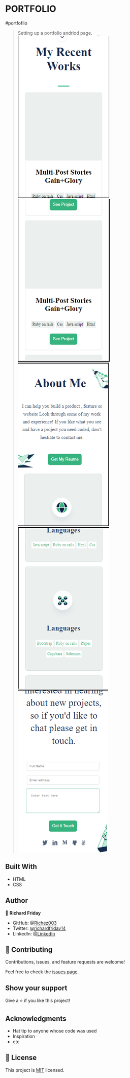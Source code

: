 # PORTFOLIO

#portfoflio 

> Setting up a portfolio andriod page.
![screenshot](/images/1.png)
![screenshot](/images/2.png)
![screenshot](/images/3.png)
![screenshot](/images/4.png)
![screenshot](/images/5.png)

## Built With

- HTML
- CSS


## Author

👤 **Richard Friday**

- GitHub: [@Richez003](https://github.com/Richez003)
- Twitter: [@richardfriday14](https://twitter.com/richardfriday14)
- LinkedIn: [@LinkedIn](https://www.linkedin.com/in/richard-friday-54980718a)


## 🤝 Contributing

Contributions, issues, and feature requests are welcome!

Feel free to check the [issues page](../../issues/).

## Show your support

Give a ⭐️ if you like this project!

## Acknowledgments

- Hat tip to anyone whose code was used
- Inspiration
- etc

## 📝 License

This project is [MIT](./MIT.md) licensed.